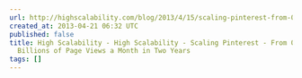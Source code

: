 ```yaml
---
url: http://highscalability.com/blog/2013/4/15/scaling-pinterest-from-0-to-10s-of-billions-of-page-views-a.html
created_at: 2013-04-21 06:32 UTC
published: false
title: High Scalability - High Scalability - Scaling Pinterest - From 0 to 10s of
  Billions of Page Views a Month in Two Years
tags: []
---
```



